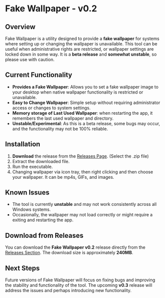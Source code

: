 # Fake Wallpaper - v0.2

## Overview
Fake Wallpaper is a utility designed to provide a **fake wallpaper** for systems where setting up or changing the wallpaper is unavailable. This tool can be useful when administrative rights are restricted, or wallpaper settings are locked down in some way. It is a **beta release** and **somewhat unstable**, so please use with caution.

## Current Functionality
- **Provides a Fake Wallpaper**: Allows you to set a fake wallpaper image to your desktop when native wallpaper functionality is restricted or unavailable.
- **Easy to Change Wallpaper**: Simple setup without requiring administrator access or changes to system settings.
- **Memory storage of Last Used Wallpaper**: when restarting the app, it remembers the last used wallpaper and directory.
- **Unstable/Experimental**: As this is a beta release, some bugs may occur, and the functionality may not be 100% reliable.

## Installation
1. **Download** the release from the [Releases Page](https://github.com/aimatochysia/veilspore/releases/tag/v0.2). (Select the .zip file)
2. Extract the downloaded file.
3. Run the executable.
4. Changing wallpaper via icon tray, then right clicking and then choose your wallpaper. It can be mp4s, GIFs, and images. 

## Known Issues
- The tool is currently **unstable** and may not work consistently across all Windows systems.
- Occasionally, the wallpaper may not load correctly or might require a exiting and restarting the app.

## Download from Releases
You can download the **Fake Wallpaper v0.2** release directly from the [Releases Section](https://github.com/aimatochysia/veilspore/releases/). The download size is approximately **240MB**.

## Next Steps
Future versions of Fake Wallpaper will focus on fixing bugs and improving the stability and functionality of the tool. The upcoming **v0.3** release will address the issues and perhaps introducing new functionality.
